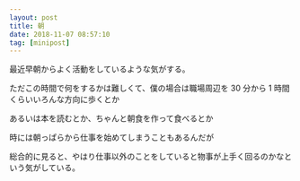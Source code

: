 ```yaml
---
layout: post
title: 朝
date: 2018-11-07 08:57:10
tag: [minipost]
---
```


最近早朝からよく活動をしているような気がする。

ただこの時間で何をするかは難しくて、僕の場合は職場周辺を 30 分から 1 時間くらいいろんな方向に歩くとか

あるいは本を読むとか、ちゃんと朝食を作って食べるとか

時には朝っぱらから仕事を始めてしまうこともあるんだが

総合的に見ると、やはり仕事以外のことをしていると物事が上手く回るのかなという気がしている。
